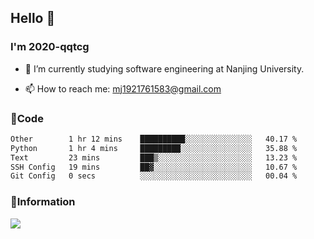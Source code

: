 ## Hello 👋


### I'm 2020-qqtcg

- 🔭 I’m currently studying software engineering at Nanjing University. 
<!-- - 🌱 I’m currently learning MLsys and -->
<!-- - 👯 I’m looking to collaborate on ... -->
<!-- - 🤔 I’m looking for help with ... -->
<!-- - 💬 Ask me about ... -->
- 📫 How to reach me: mj1921761583@gmail.com
<!-- - 😄 Pronouns: ... -->
<!-- - ⚡ Fun fact: ... -->

### 🌱Code
<!--START_SECTION:waka-->

```txt
Other        1 hr 12 mins    ██████████░░░░░░░░░░░░░░░   40.17 %
Python       1 hr 4 mins     █████████░░░░░░░░░░░░░░░░   35.88 %
Text         23 mins         ███▒░░░░░░░░░░░░░░░░░░░░░   13.23 %
SSH Config   19 mins         ██▓░░░░░░░░░░░░░░░░░░░░░░   10.67 %
Git Config   0 secs          ░░░░░░░░░░░░░░░░░░░░░░░░░   00.04 %
```

<!--END_SECTION:waka-->

### 💬Information
![](https://github-readme-stats.vercel.app/api?username=2020-qqtcg&theme=buefy&hide_border=false)


<!-- <div align="center"> <img src="https://github-readme-activity-graph.vercel.app/graph?username=2020-qqtcg&theme=minimal" /> </div> -->



